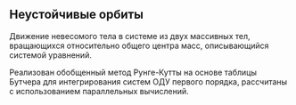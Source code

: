 ## Неустойчивые орбиты

Движение невесомого тела в системе из двух массивных тел, вращающихся относительно общего центра масс, описывающийся системой уравнений.

Реализован обобщенный метод Рунге-Кутты на основе таблицы Бутчера для интегрирования систем ОДУ первого порядка, рассчитаны с использованием параллельных вычислений.
